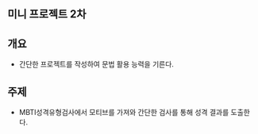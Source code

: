 ## 미니 프로젝트 2차

## 개요
 - 간단한 프로젝트를 작성하여 문법 활용 능력을 기른다.
 
## 주제
 - MBTI성격유형검사에서 모티브를 가져와 간단한 검사를 통해 성격 결과를 도출한다. 
